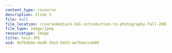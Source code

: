 ```yaml
---
content_type: resource
description: Slide 3
file: null
file_location: /coursemedia/4-341-introduction-to-photography-fall-2002/9e7b3b0e4ed035e39453ae75eecc4d05_hsu3.JPG
file_type: image/jpeg
resourcetype: Image
title: hsu3.JPG
uid: 9e7b3b0e-4ed0-35e3-9453-ae75eecc4d05
---
```

